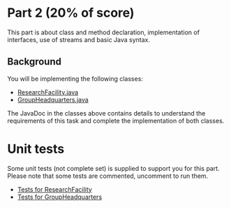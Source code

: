 # Part 2 (20% of score)

This part is about class and method declaration, implementation of interfaces, use of streams and basic Java syntax.

## Background

You will be implementing the following classes:

* [ResearchFacility.java](ResearchFacility.java)
* [GroupHeadquarters.java](GroupHeadquarters.java)

The JavaDoc in the classes above contains details to understand the requirements of this task and complete the implementation of both classes.

# Unit tests

Some unit tests (not complete set) is supplied to support you for this part. Please note that some tests are commented, uncomment to run them.
* [Tests for ResearchFacility](../../../../../test/java/com/mercedesbenz/part2/ResearchFacilityTests.java)
* [Tests for GroupHeadquarters](../../../../../test/java/com/mercedesbenz/part2/GroupHeadquartersTests.java)